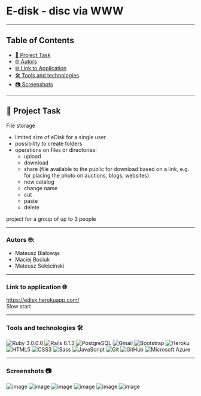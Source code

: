 # E-disk - disc via WWW

---
## Table of Contents
* [📕 Project Task](#-Project-Task)
* [🤓 Autors](#Autors-)
* [🌐 Link to Application](https://edisk.herokuapp.com/)   
* [🛠 Tools and technologies](#Tools-and-technologies-)
* [📷 Screenshots](#Screenshots-)

---

## 📕 Project Task
File storage
* limited size of eDisk for a single user
* possibility to create folders
* operations on files or directories:
    * upload
    * download
    * share (file available to the public for
      download based on a link, e.g. for placing the photo on auctions, blogs, websites)
    * new catalog
    * change name
    * cut
    * paste
    * delete

project for a group of up to 3 people

---
### Autors 🤓:
* Mateusz Białowąs
* Maciej Bociuk
* Mateusz Sekściński
---
### Link to application 🌐
https://edisk.herokuapp.com/    
Slow start

---
### Tools and technologies 🛠
<div style: "display: flex;">
   <img alt="Ruby 3.0.0.0" src="https://img.shields.io/badge/Ruby-3.0.0-484f58?style=flat-square&logo=Ruby&logoColor=white&labelColor=CC342D"/>
   <img alt="Rails 6.1.3" src="https://img.shields.io/badge/Rails-6.1.3-484f58?style=flat-square&logo=Ruby-on-Rails&logoColor=white&labelColor=CC0000"/>
   <img alt="PostgreSQL" src="https://img.shields.io/badge/PostgreSQL-4169E1?style=flat-square&logo=PostgreSQL&logoColor=white"/>
   <img alt="Gmail" src="https://img.shields.io/badge/Gmail-EA4335?style=flat-square&logo=Gmail&logoColor=white"/>
   <img alt="Bootstrap" src="https://img.shields.io/badge/Bootstrap-5.0.0-484f58?style=flat-square&logo=Bootstrap&logoColor=white&labelColor=7952B3"/>
   <img alt="Heroku" src="https://img.shields.io/badge/Heroku-430098?style=flat-square&logo=Heroku&logoColor=white"/>
   <img alt="HTML5" src="https://img.shields.io/badge/HTML5-E34F26?style=flat-square&logo=HTML5&logoColor=white"/>
   <img alt="CSS3" src="https://img.shields.io/badge/CSS3-1572B6?style=flat-square&logo=CSS3&logoColor=white"/>
   <img alt="Sass" src="https://img.shields.io/badge/Sass-CC6699?style=flat-square&logo=Sass&logoColor=white"/>
   <img alt="JavaScript" src="https://img.shields.io/badge/JavaScript-F7DF1E?style=flat-square&logo=JavaScript&logoColor=white"/>
   <img alt="Git" src="https://img.shields.io/badge/Git-F05032?style=flat-square&logo=Git&logoColor=white"/>
   <img alt="GitHub" src="https://img.shields.io/badge/GitHub-181717?style=flat-square&logo=GitHub&logoColor=white"/>
   <img alt="Microsoft Azure" src="https://img.shields.io/badge/Microsoft Azure-0078D4?style=flat-square&logo=Microsoft-Azure&logoColor=white"/>
</div>

---
### Screenshots 📷
![image](https://user-images.githubusercontent.com/58574619/121564337-a2d92680-ca1b-11eb-94f2-a705922e5687.png)
![image](https://user-images.githubusercontent.com/58574619/121564432-bbe1d780-ca1b-11eb-9d0e-d89ebf448fc5.png)
![image](https://user-images.githubusercontent.com/58574619/121564481-c69c6c80-ca1b-11eb-89da-0a22d300120e.png)
![image](https://user-images.githubusercontent.com/58574619/121564524-d1ef9800-ca1b-11eb-8017-3c94902ae73f.png)
![image](https://user-images.githubusercontent.com/58574619/121786291-3a2aaf00-cbbf-11eb-8a41-6e92019c4b35.png)
![image](https://user-images.githubusercontent.com/58574619/121564588-ea5fb280-ca1b-11eb-809f-82ad950a0c05.png)




